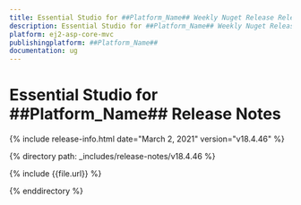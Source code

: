 ```yaml
---
title: Essential Studio for ##Platform_Name## Weekly Nuget Release Release Notes  
description: Essential Studio for ##Platform_Name## Weekly Nuget Release Release Notes  
platform: ej2-asp-core-mvc
publishingplatform: ##Platform_Name##
documentation: ug
---
```


# Essential Studio for  ##Platform_Name##  Release Notes  

{% include release-info.html date="March 2, 2021"   version="v18.4.46"  %} 

{% directory path: _includes/release-notes/v18.4.46 %}

{% include {{file.url}} %}

{% enddirectory %}
